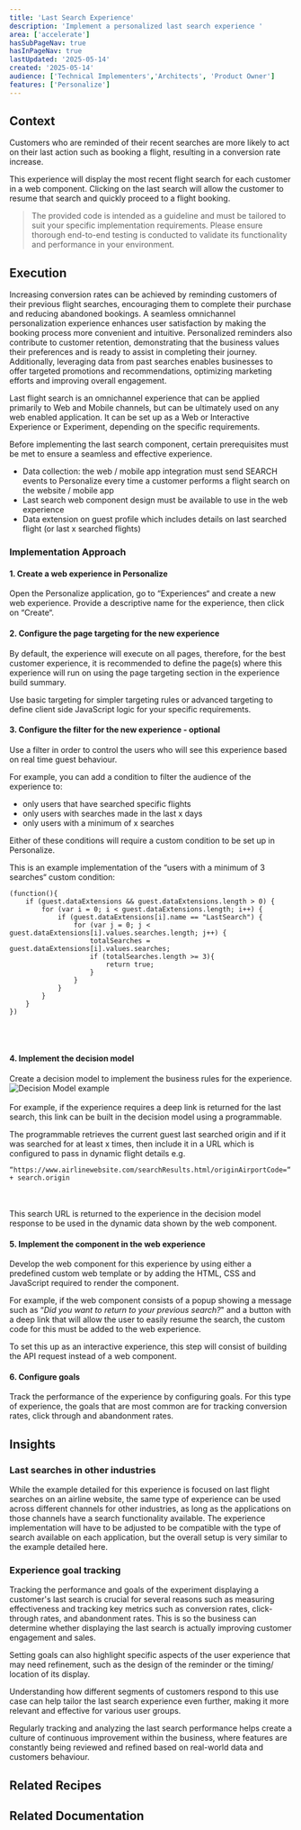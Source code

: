 ```yaml
---
title: 'Last Search Experience'
description: 'Implement a personalized last search experience '
area: ['accelerate']
hasSubPageNav: true
hasInPageNav: true
lastUpdated: '2025-05-14'
created: '2025-05-14'
audience: ['Technical Implementers','Architects', 'Product Owner']
features: ['Personalize']
---
```


## Context
Customers who are reminded of their recent searches are more likely to act on their last action such as booking a flight, resulting in a conversion rate increase.

This experience will display the most recent flight search for each customer in a web component. Clicking on the last search will allow the customer to resume that search and quickly proceed to a flight booking.

> The provided code is intended as a guideline and must be tailored to suit your specific implementation requirements. Please ensure thorough end-to-end testing is conducted to validate its functionality and performance in your environment.

## Execution
Increasing conversion rates can be achieved by reminding customers of their previous flight searches, encouraging them to complete their purchase and reducing abandoned bookings. A seamless omnichannel personalization experience enhances user satisfaction by making the booking process more convenient and intuitive. Personalized reminders also contribute to customer retention, demonstrating that the business values their preferences and is ready to assist in completing their journey. Additionally, leveraging data from past searches enables businesses to offer targeted promotions and recommendations, optimizing marketing efforts and improving overall engagement.

Last flight search is an omnichannel experience that can be applied primarily to Web and Mobile channels, but can be ultimately used on any web enabled application. It can be set up as a Web or Interactive Experience or Experiment, depending on the specific requirements. 

Before implementing the last search component, certain prerequisites must be met to ensure a seamless and effective experience.
- Data collection: the web / mobile app integration must send SEARCH events to Personalize every time a customer performs a flight search on the website / mobile app
- Last search web component design must be available to use in the web experience
- Data extension on guest profile which includes details on last searched flight (or last x searched flights)

### Implementation Approach

#### 1. Create a web experience in Personalize
Open the Personalize application, go to “Experiences“ and create a new web experience. Provide a descriptive name for the experience, then click on “Create“.
#### 2. Configure the page targeting for the new experience
By default, the experience will execute on all pages, therefore, for the best customer experience, it is recommended to define the page(s) where this experience will run on using the page targeting section in the experience build summary.

Use basic targeting for simpler targeting rules or advanced targeting to define client side JavaScript logic for your specific requirements.
#### 3. Configure the filter for the new experience - optional
Use a filter in order to control the users who will see this experience based on real time guest behaviour.

For example, you can add a condition to filter the audience of the experience to:
- only users that have searched specific flights
- only users with searches made in the last x days
- only users with a minimum of x searches

Either of these conditions will require a custom condition to be set up in Personalize.

This is an example implementation of the “users with a minimum of 3 searches“ custom condition:
```
(function(){
    if (guest.dataExtensions && guest.dataExtensions.length > 0) {
        for (var i = 0; i < guest.dataExtensions.length; i++) {
            if (guest.dataExtensions[i].name == "LastSearch") {
                for (var j = 0; j < guest.dataExtensions[i].values.searches.length; j++) {
                    totalSearches = guest.dataExtensions[i].values.searches;
                    if (totalSearches.length >= 3){
                        return true;
                    }
                }
            }
        }
    }
})
```
<br/><br/>

#### 4. Implement the decision model
Create a decision model to implement the business rules for the experience.
<img src="/images/learn/accelerate/cdp-personalize/image-20250224-171408.png" alt="Decision Model example"/>
<br/><br/>
For example, if the experience requires a deep link is returned for the last search, this link can be built in the  decision model using a programmable.

The programmable retrieves the current guest last searched origin and if it was searched for at least x times, then include it in a URL which is configured to pass in dynamic flight details e.g.

```
“https://www.airlinewebsite.com/searchResults.html/originAirportCode=“ + search.origin
```
<br/><br/>
This search URL is returned to the experience in the decision model response to be used in the dynamic data shown by the web component.

#### 5. Implement the component in the web experience
Develop the web component for this experience by using either a predefined custom web template or by adding the HTML, CSS and JavaScript required to render the component.

For example, if the web component consists of a popup showing a message such as “*Did you want to return to your previous search?*" and a button with a deep link that will allow the user to easily resume the search, the custom code for this must be added  to the web experience.

<Alert status="info" >
  <AlertIcon />
    To set this up as an interactive experience, this step will consist of building the API request instead of a web component.
</Alert>
<br/>

#### 6. Configure goals
Track the performance of the experience by configuring goals.  For this type of experience, the goals that are most common are for tracking conversion rates, click through and abandonment rates.

## Insights
### Last searches in other industries

While the example detailed for this experience is focused on last flight searches on an airline website, the same type of experience can be used across different channels for other industries, as long as the applications on those channels have a search functionality available. The experience implementation will have to be adjusted to be compatible with the type of search available on each application, but the overall setup is very similar to the example detailed here.

### Experience goal tracking

Tracking the performance and goals of the experiment displaying a customer's last search is crucial for several reasons such as measuring effectiveness and tracking key metrics such as conversion rates, click-through rates, and abandonment rates. This is so the business can determine whether displaying the last search is actually improving customer engagement and sales.

Setting goals can also highlight specific aspects of the user experience that may need refinement, such as the design of the reminder or the timing/ location of its display.

Understanding how different segments of customers respond to this use case can help tailor the last search experience even further, making it more relevant and effective for various user groups.

Regularly tracking and analyzing the last search performance helps create a culture of continuous improvement within the business, where features are constantly being reviewed and refined based on real-world data and customers behaviour.

## Related Recipes

<Row columns={2}>
  <Link title="Web vs Interactive Experiences" link="/learn/accelerate/cdp-personalize/pre-development/web-vs-interactive" />
  <Link title="Developing an Identity Strategy" link="/learn/accelerate/cdp-personalize/pre-development/identity-strategy" />  
</Row>

## Related Documentation

<Row columns={2}>
  <Link title="SEARCH event" link="https://doc.sitecore.com/personalize/en/developers/api/search-event.html"/>
  <Link title="Getting started with web experiences" link="https://doc.sitecore.com/personalize/en/users/sitecore-personalize/getting-started-with-web-experiences.html"/>
  <Link title="Create a custom condition" link="https://doc.sitecore.com/personalize/en/users/sitecore-personalize/create-a-custom-condition.html"/>
  <Link title="Introduction to decisioning in Sitecore Personalize" link="https://doc.sitecore.com/personalize/en/users/sitecore-personalize/introduction-to-decisioning-in-sitecore-personalize.html"/>
  <Link title="Introduction to experience goals" link="https://doc.sitecore.com/personalize/en/users/sitecore-personalize/introduction-to-experience-goals.html"/>
</Row>


